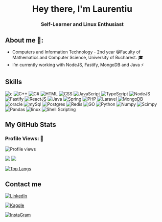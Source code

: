 <h1 align="center">Hey there, I'm Laurentiu </h1>

<h3 align="center">Self-Learner and Linux Enthusiast</h3>


## About me 📜:

<p>

- Computers and Information Technology - 2nd year @Faculty of Mathematics and Computer Science, University of Bucharest. 🎓
- I’m currently working with NodeJS, Fastify, MongoDB and Java ⚡
</p>


## **Skills**<br>

<p align='center'>

<p align="left">
<img src="https://img.shields.io/badge/C-00599C?style=for-the-badge&logo=c&logoColor=white" alt="c"/>

<img src="https://img.shields.io/badge/C%2B%2B-00599C?style=for-the-badge&logo=c%2B%2B&logoColor=white" alt="C++"/>

<img src="https://img.shields.io/badge/c%23-%23239120.svg?style=for-the-badge&logo=c-sharp&logoColor=white" alt="C#"/>

<img src="https://img.shields.io/badge/html5-%23E34F26.svg?style=for-the-badge&logo=html5&logoColor=white" alt="HTML"/>

<img src="https://img.shields.io/badge/css3-%231572B6.svg?style=for-the-badge&logo=css3&logoColor=white" alt="CSS"/>
  
<img src="https://img.shields.io/badge/javascript-%23323330.svg?style=for-the-badge&logo=javascript&logoColor=%23F7DF1E" alt="JavaScript"/>

<img src="https://img.shields.io/badge/typescript-%23007ACC.svg?style=for-the-badge&logo=typescript&logoColor=white" alt="TypeScript"/>
  
<img src="https://img.shields.io/badge/node.js-6DA55F?style=for-the-badge&logo=node.js&logoColor=white" alt="NodeJS"/>
  
<img src="https://img.shields.io/badge/fastify-%23000000.svg?style=for-the-badge&logo=fastify&logoColor=white" alt="Fastify"/>

<img src="https://img.shields.io/badge/react-%2320232a.svg?style=for-the-badge&logo=react&logoColor=%2361DAFB" alt="ReactJS"/>

<img src="https://img.shields.io/badge/Java-ED8B00?style=for-the-badge&logo=java&logoColor=white" alt="Java"/>
  
<img src="https://img.shields.io/badge/spring-%236DB33F.svg?style=for-the-badge&logo=spring&logoColor=white" alt="Spring"/>

<img src="https://img.shields.io/badge/php-%23777BB4.svg?style=for-the-badge&logo=php&logoColor=white" alt="PHP"/>

<img src="https://img.shields.io/badge/laravel-%23FF2D20.svg?style=for-the-badge&logo=laravel&logoColor=white" alt="Laravel"/>
  
<img src="https://img.shields.io/badge/MongoDB-%234ea94b.svg?style=for-the-badge&logo=mongodb&logoColor=white" alt="MongoDB"/>

<img src="https://img.shields.io/badge/Oracle-F80000?style=for-the-badge&logo=oracle&logoColor=black" alt="oracle"/>

<img src="https://img.shields.io/badge/mysql-%2300f.svg?style=for-the-badge&logo=mysql&logoColor=white" alt="mySql"/>

<img src="https://img.shields.io/badge/postgres-%23316192.svg?style=for-the-badge&logo=postgresql&logoColor=white" alt="Postgres"/>

<img src="https://img.shields.io/badge/redis-%23DD0031.svg?style=for-the-badge&logo=redis&logoColor=white" alt="Redis"/>

<img src="https://img.shields.io/badge/go-%2300ADD8.svg?style=for-the-badge&logo=go&logoColor=white" alt="GO"/>
  
<img src="https://img.shields.io/badge/Python-FFD43B?style=for-the-badge&logo=python&logoColor=darkgreen" alt="Python"/>
  
<img src="https://img.shields.io/badge/Numpy-777BB4?style=for-the-badge&logo=numpy&logoColor=white" alt="Numpy"/>

<img src="https://img.shields.io/badge/SciPy-%230C55A5.svg?style=for-the-badge&logo=scipy&logoColor=%white" alt="Scimpy"/>

<img src="https://img.shields.io/badge/Pandas-2C2D72?style=for-the-badge&logo=pandas&logoColor=white" alt="Pandas"/>

<img src="https://img.shields.io/badge/Linux-FCC624?style=for-the-badge&logo=linux&logoColor=black" alt="linux"/>

<img src="https://img.shields.io/badge/shell_script-%23121011.svg?style=for-the-badge&logo=gnu-bash&logoColor=white" alt="Shell Scripting"/>


## My GitHub Stats
<h3 align="left">Profile Views: 🧐</h3>

![Profile views](https://gpvc.arturio.dev/laurentiucretu68)


<img src="https://github-readme-stats.vercel.app/api?username=laurentiucretu68&show_icons=true&theme=chartreuse-dark&count_private=true&include_all_commits=true" /> 

<img src="https://github-readme-streak-stats.herokuapp.com/?user=laurentiucretu68&theme=chartreuse-dark">

[![Top Langs](https://github-readme-stats.vercel.app/api/top-langs/?username=laurentiucretu68&theme=chartreuse-dark)](https://github.com/anuraghazra/github-readme-stats)



<h2> Contact me</h2>

[<img align="top" alt="LinkedIn" src="https://img.shields.io/badge/LinkedIn-0077B5?style=for-the-badge&logo=linkedin&logoColor=white" />](https://www.linkedin.com/in/lawrencium103/)

[<img align="top" alt="Kaggle" src="https://img.shields.io/badge/Facebook-4267B3?style=for-the-badge&logo=Facebook&logoColor=white" />](https://www.facebook.com/profile.php?id=100003908947620)

[<img align="top" alt="InstaGram" src="https://img.shields.io/badge/Instagram-E4405F?style=for-the-badge&logo=instagram&logoColor=white" />](https://www.instagram.com/lawrenciu103/)





<br><br>
